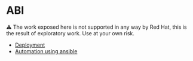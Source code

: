 # ABI

:warning: The work exposed here is not supported in any way by Red Hat, this is the result of exploratory work. Use at your own risk.

* [Deployment](deployment.md)
* [Automation using ansible](./ansible/README.md)
